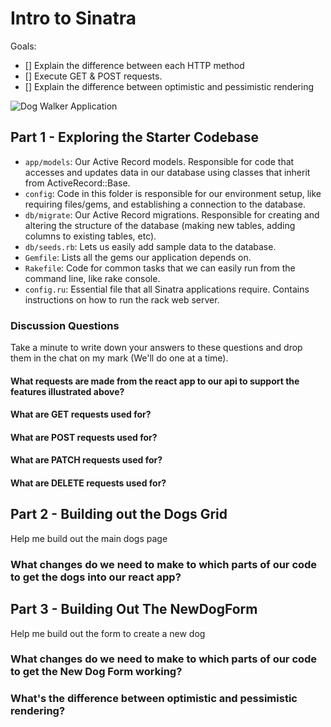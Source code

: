 # Intro to Sinatra

Goals:
- [] Explain the difference between each HTTP method
- [] Execute GET & POST requests.
- [] Explain the difference between optimistic and pessimistic rendering

![Dog Walker Application](https://res.cloudinary.com/dnocv6uwb/image/upload/v1627627105/dog-walker-app-demo-13fps_nwstsn.gif)

## Part 1 - Exploring the Starter Codebase 

- `app/models`: Our Active Record models. Responsible for code that accesses and updates data in our database using classes that inherit from ActiveRecord::Base.
- `config`: Code in this folder is responsible for our environment setup, like requiring files/gems, and establishing a connection to the database.
- `db/migrate`: Our Active Record migrations. Responsible for creating and altering the structure of the database (making new tables, adding columns to existing tables, etc).
- `db/seeds.rb`: Lets us easily add sample data to the database.
- `Gemfile`: Lists all the gems our application depends on.
- `Rakefile`: Code for common tasks that we can easily run from the command line, like rake console.
- `config.ru`: Essential file that all Sinatra applications require. Contains instructions on how to run the rack web server.

### Discussion Questions

Take a minute to write down your answers to these questions and drop them in the chat on my mark (We'll do one at a time).

#### What requests are made from the react app to our api to support the features illustrated above?

#### What are GET requests used for?

#### What are POST requests used for?

#### What are PATCH requests used for?

#### What are DELETE requests used for?


## Part 2 - Building out the Dogs Grid

Help me build out the main dogs page
### What changes do we need to make to which parts of our code to get the dogs into our react app?


## Part 3 - Building Out The NewDogForm

Help me build out the form to create a new dog

### What changes do we need to make to which parts of our code to get the New Dog Form working?

### What's the difference between optimistic and pessimistic rendering?